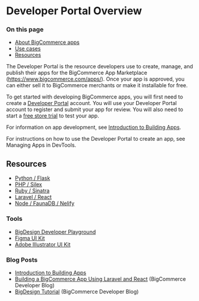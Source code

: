 # Developer Portal Overview

<div class="otp" id="no-index">

### On this page
- [About BigCommerce apps](#about-bigcommerce-apps)
- [Use cases](#use-cases)
- [Resources](#resources)
</div> 

The Developer Portal is the resource developers use to create, manage, and publish their apps for the BigCommerce App Marketplace (https://www.bigcommerce.com/apps/). Once your app is approved, you can either sell it to BigCommerce merchants or make it installable for free. 

To get started with developing BigCommerce apps, you will first need to create a [Developer Portal](https://devtools.bigcommerce.com/my/apps) account. You will use your Developer Portal account to register and submit your app for review. You will also need to start a [free store trial](https://www.bigcommerce.com/essentials/free-trial/) to test your app. 

For information on app development, see [Introduction to Building Apps](https://developer.bigcommerce.com/api-docs/apps/guide/intro).

For instructions on how to use the Developer Portal to create an app, see Managing Apps in DevTools.

## Resources

* [Python / Flask](https://github.com/bigcommerce/hello-world-app-python-flask)
* [PHP / Silex](https://github.com/bigcommerce/hello-world-app-php-silex)
* [Ruby / Sinatra](https://github.com/bigcommerce/hello-world-app-ruby-sinatra)
* [Laravel / React](https://github.com/bigcommerce/laravel-react-sample-app)
* [Node / FaunaDB / Nelify](https://github.com/bigcommerce/channels-app/)

### Tools
* [BigDesign Developer Playground](https://developer.bigcommerce.com/big-design/)
* [Figma UI Kit](https://www.figma.com/file/jTVuUkiZ1j3rux8WHG4IKK/BigDesign-UI-Kit?node-id=0%3A1/duplicate)
* [Adobe Illustrator UI Kit](https://design.bigcommerce.com/bigdesign-ui-kit)

### Blog Posts
* [Introduction to Building Apps](https://developer.bigcommerce.com/api-docs/apps/guide/intro)
* [Building a BigCommerce App Using Laravel and React](https://medium.com/bigcommerce-developer-blog/building-a-bigcommerce-app-using-laravel-and-react-711ceceb5006) (BigCommerce Developer Blog)
* [BigDesign Tutorial](https://medium.com/bigcommerce-developer-blog/bigdesign-build-native-looking-uis-with-the-bigcommerce-design-system-fb06a01a24f2) (BigCommerce Developer Blog)
